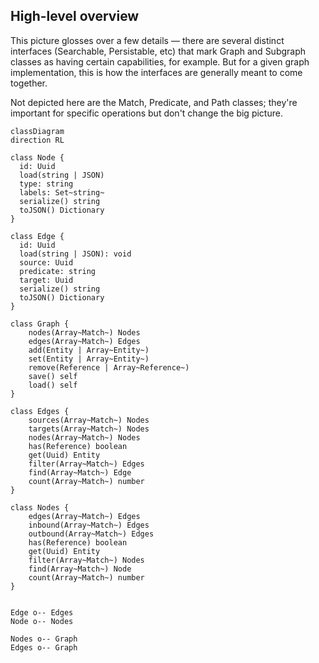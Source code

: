 ## High-level overview
This picture glosses over a few details — there are several distinct interfaces (Searchable, Persistable, etc) that mark Graph and Subgraph classes as having certain capabilities, for example. But for a given graph implementation, this is how the interfaces are generally meant to come together.

Not depicted here are the Match, Predicate, and Path classes; they're important for specific operations but don't change the big picture.

```mermaid
classDiagram
direction RL

class Node {
  id: Uuid
  load(string | JSON)
  type: string
  labels: Set~string~
  serialize() string
  toJSON() Dictionary
}

class Edge {
  id: Uuid
  load(string | JSON): void
  source: Uuid
  predicate: string
  target: Uuid
  serialize() string
  toJSON() Dictionary
}

class Graph {
    nodes(Array~Match~) Nodes
    edges(Array~Match~) Edges
    add(Entity | Array~Entity~)
    set(Entity | Array~Entity~)
    remove(Reference | Array~Reference~)
    save() self
    load() self
}

class Edges {
    sources(Array~Match~) Nodes
    targets(Array~Match~) Nodes
    nodes(Array~Match~) Nodes
    has(Reference) boolean
    get(Uuid) Entity
    filter(Array~Match~) Edges
    find(Array~Match~) Edge
    count(Array~Match~) number
}

class Nodes {
    edges(Array~Match~) Edges
    inbound(Array~Match~) Edges
    outbound(Array~Match~) Edges
    has(Reference) boolean
    get(Uuid) Entity
    filter(Array~Match~) Nodes
    find(Array~Match~) Node
    count(Array~Match~) number
}


Edge o-- Edges
Node o-- Nodes

Nodes o-- Graph
Edges o-- Graph
```